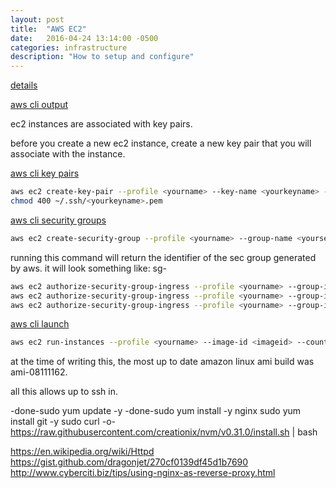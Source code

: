 ```yaml
---
layout: post
title:  "AWS EC2"
date:   2016-04-24 13:14:00 -0500
categories: infrastructure
description: "How to setup and configure"
---
```


[details](https://aws.amazon.com/ec2/)


[aws cli output](http://docs.aws.amazon.com/cli/latest/userguide/controlling-output.html)


ec2 instances are associated with key pairs.

before you create a new ec2 instance, create a new key pair that you will associate with the instance.

[aws cli key pairs](http://docs.aws.amazon.com/cli/latest/userguide/cli-ec2-keypairs.html)

```bash
aws ec2 create-key-pair --profile <yourname> --key-name <yourkeyname> --query 'KeyMaterial' --output text > ~/.ssh/<yourkeyname>.pem
chmod 400 ~/.ssh/<yourkeyname>.pem
```


[aws cli security groups](http://docs.aws.amazon.com/cli/latest/userguide/cli-ec2-sg.html)

```bash
aws ec2 create-security-group --profile <yourname> --group-name <yoursecgroupname> --description "<description>"
```

running this command will return the identifier of the sec group generated by aws. it will look something like:
sg-<alphanumeric>

```bash
aws ec2 authorize-security-group-ingress --profile <yourname> --group-id sg-<alphanumeric> --protocol tcp --port 22 --cidr <yourip>/32
aws ec2 authorize-security-group-ingress --profile <yourname> --group-id sg-<alphanumeric> --protocol tcp --port 80 --cidr 0.0.0.0/0
aws ec2 authorize-security-group-ingress --profile <yourname> --group-id sg-<alphanumeric> --protocol tcp --port 443 --cidr 0.0.0.0/0
```

[aws cli launch](http://docs.aws.amazon.com/cli/latest/userguide/cli-ec2-launch.html)

```bash
aws ec2 run-instances --profile <yourname> --image-id <imageid> --count 1 --instance-type t2.micro --key-name <yourkeyname> --security-group-ids sg-<alphanumeric>
```

at the time of writing this, the most up to date amazon linux ami build was ami-08111162. 


all this allows up to ssh in.

-done-sudo yum update -y
-done-sudo yum install -y nginx
sudo yum install git -y
sudo curl -o- https://raw.githubusercontent.com/creationix/nvm/v0.31.0/install.sh | bash

https://en.wikipedia.org/wiki/Httpd
https://gist.github.com/dragonjet/270cf0139df45d1b7690
http://www.cyberciti.biz/tips/using-nginx-as-reverse-proxy.html